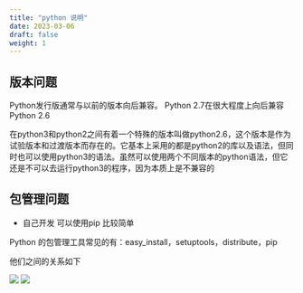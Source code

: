 ```yaml
---
title: "python 说明"
date: 2023-03-06
draft: false
weight: 1
---
```



## 版本问题

Python发行版通常与以前的版本向后兼容。 Python 2.7在很大程度上向后兼容Python 2.6

在python3和python2之间有着一个特殊的版本叫做python2.6，这个版本是作为试验版本和过渡版本而存在的。它基本上采用的都是python2的库以及语法，但同时也可以使用python3的语法。虽然可以使用两个不同版本的python语法，但它还是不可以去运行python3的程序，因为本质上是不兼容的


## 包管理问题

+ 自己开发 可以使用pip 比较简单

Python 的包管理工具常见的有：easy_install，setuptools，distribute，pip

他们之间的关系如下

![][img2]
![][img2_]





[img2]:../.././imgs/python3/caxm7ptkkz/1603920-20191003112142297-24255410.png
[img2_]:../../../imgs/python3/caxm7ptkkz/1603920-20191003112142297-24255410.png